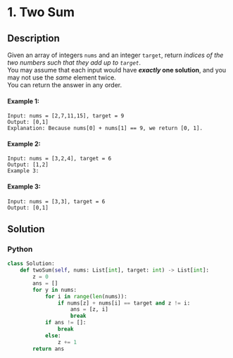 # 1. Two Sum

## Description

Given an array of integers `nums` and an integer `target`, return *indices of the two numbers such that they add up to `target`*.\
You may assume that each input would have ***exactly* one solution**, and you may not use the *same* element twice.\
You can return the answer in any order.


#### Example 1:
```
Input: nums = [2,7,11,15], target = 9
Output: [0,1]
Explanation: Because nums[0] + nums[1] == 9, we return [0, 1].
```

#### Example 2:
```
Input: nums = [3,2,4], target = 6
Output: [1,2]
Example 3:
```

#### Example 3:
```
Input: nums = [3,3], target = 6
Output: [0,1]
```


## Solution

### Python
```python
class Solution:
    def twoSum(self, nums: List[int], target: int) -> List[int]:
        z = 0
        ans = []
        for y in nums:
            for i in range(len(nums)):
                if nums[z] + nums[i] == target and z != i:
                    ans = [z, i]
                    break
            if ans != []:
                break
            else:
                z += 1
        return ans
```
